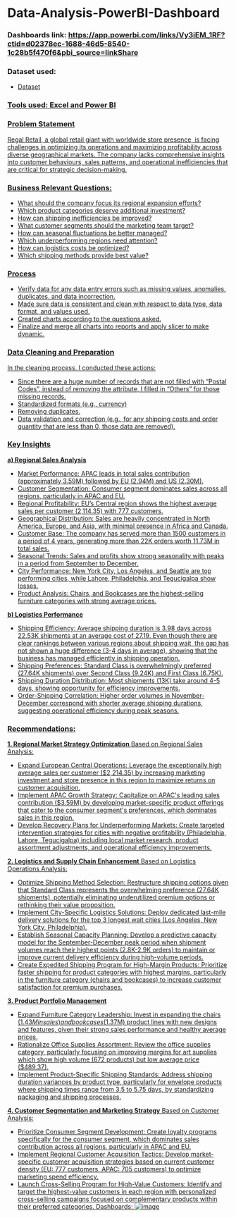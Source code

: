 # Data-Analysis-PowerBI-Dashboard
### Dashboards link: https://app.powerbi.com/links/Vy3iEM_1RF?ctid=d02378ec-1688-46d5-8540-1c28b5f470f6&pbi_source=linkShare 
### Dataset used: 
- <a href="https://github.com/delwynluu/Data-Analysis-PowerBI-Dashboard/blob/main/Regal-Retail-Dataset.xlsx">Dataset
### Tools used: Excel and Power BI 
### Problem Statement 
Regal Retail, a global retail giant with worldwide store presence, is facing challenges in optimizing its operations and maximizing profitability across diverse geographical markets. The company lacks comprehensive insights into customer behaviours, sales patterns, and operational inefficiencies that are critical for strategic decision-making. 
### Business Relevant Questions:
-  What should the company focus its regional expansion efforts? 
-  Which product categories deserve additional investment? 
-  How can shipping inefficiencies be improved? 
-  What customer segments should the marketing team target? 
-  How can seasonal fluctuations be better managed? 
-  Which underperforming regions need attention? 
-  How can logistics costs be optimized?
-  Which shipping methods provide best value? 
### Process
- 	Verify data for any data entry errors such as missing values, anomalies, duplicates, and data incorrection. 
- 	Made sure data is consistent and clean with respect to data type, data format, and values used. 
- 	Created charts according to the questions asked. 
- 	Finalize and merge all charts into reports and apply slicer to make dynamic. 
### Data Cleaning and Preparation 
In the cleaning process, I conducted these actions: 
-  Since there are a huge number of records that are not filled with “Postal Codes”, instead of removing the attribute, I filled in “Others” for those missing records. 
-  Standardized formats (e.g., currency) 
-  Removing duplicates. 
-  Data validation and correction (e.g., for any shipping costs and order quantity that are less than 0, those data are removed).
### Key Insights 
**a) Regional Sales Analysis**
- 	Market Performance: APAC leads in total sales contribution (approximately 3.59M) followed by EU (2.94M) and US (2.30M). 
- 	Customer Segmentation: Consumer segment dominates sales across all regions, particularly in APAC and EU. 
- 	Regional Profitability: EU’s Central region shows the highest average sales per customer (2,114.35) with 777 customers. 
- 	Geographical Distribution: Sales are heavily concentrated in North America, Europe, and Asia, with minimal presence in Africa and Canada. 
- 	Customer Base: The company has served more than 1500 customers in a period of 4 years, generating more than 22K orders worth 11.73M in total sales. 
- 	Seasonal Trends: Sales and profits show strong seasonality with peaks in a period from September to December. 
- 	City Performance: New York City, Los Angeles, and Seattle are top performing cities, while Lahore, Philadelphia, and Tegucigalpa show losses. 
- 	Product Analysis: Chairs, and Bookcases are the highest-selling furniture categories with strong average prices.
  
**b) Logistics Performance**
-  Shipping Efficiency: Average shipping duration is 3.98 days across 22.53K shipments at an average cost of 27.19. Even though there are clear rankings between various regions about shipping wait, the gap has not shown a huge difference (3-4 days in average), showing that the business has managed efficiently in shipping operation. 
-	Shipping Preferences: Standard Class is overwhelmingly preferred (27.64K shipments) over Second Class (9.24K) and First Class (6.75K).
-	 Shipping Duration Distribution: Most shipments (13K) take around 4-5 days, showing opportunity for efficiency improvements. 
-	Order-Shipping Correlation: Higher order volumes in November-December correspond with shorter average shipping durations, suggesting operational efficiency during peak seasons.
### Recommendations: 

**1. Regional Market Strategy Optimization**
Based on Regional Sales Analysis:
-	Expand European Central Operations: Leverage the exceptionally high average sales per customer ($2,214.35) by increasing marketing investment and store presence in this region to maximize returns on customer acquisition.
-	Implement APAC Growth Strategy: Capitalize on APAC's leading sales contribution ($3.59M) by developing market-specific product offerings that cater to the consumer segment's preferences, which dominates sales in this region.
-	Develop Recovery Plans for Underperforming Markets: Create targeted intervention strategies for cities with negative profitability (Philadelphia, Lahore, Tegucigalpa) including local market research, product assortment adjustments, and operational efficiency improvements.
  
**2. Logistics and Supply Chain Enhancement**
Based on Logistics Operations Analysis:
-	Optimize Shipping Method Selection: Restructure shipping options given that Standard Class represents the overwhelming preference (27.64K shipments), potentially eliminating underutilized premium options or rethinking their value proposition.
-	Implement City-Specific Logistics Solutions: Deploy dedicated last-mile delivery solutions for the top 3 longest wait cities (Los Angeles, New York City, Philadelphia). 
-	Establish Seasonal Capacity Planning: Develop a predictive capacity model for the September-December peak period when shipment volumes reach their highest points (2.8K-2.9K orders) to maintain or improve current delivery efficiency during high-volume periods.
- Create Expedited Shipping Program for High-Margin Products: Prioritize faster shipping for product categories with highest margins, particularly in the furniture category (chairs and bookcases) to increase customer satisfaction for premium purchases.
  
**3. Product Portfolio Management**
- Expand Furniture Category Leadership: Invest in expanding the chairs ($1.43M in sales) and bookcases ($1.37M) product lines with new designs and features, given their strong sales performance and healthy average prices.
- Rationalize Office Supplies Assortment: Review the office supplies category, particularly focusing on improving margins for art supplies which show high volume (672 products) but low average price ($489.37).
- Implement Product-Specific Shipping Standards: Address shipping duration variances by product type, particularly for envelope products where shipping times range from 3.5 to 5.75 days, by standardizing packaging and shipping processes.
  
**4. Customer Segmentation and Marketing Strategy**
Based on Customer Analysis:
-	Prioritize Consumer Segment Development: Create loyalty programs specifically for the consumer segment, which dominates sales contribution across all regions, particularly in APAC and EU.
-	Implement Regional Customer Acquisition Tactics: Develop market-specific customer acquisition strategies based on current customer density (EU: 777 customers, APAC: 705 customers) to optimize marketing spend efficiency.
-	Launch Cross-Selling Program for High-Value Customers: Identify and target the highest-value customers in each region with personalized cross-selling campaigns focused on complementary products within their preferred categories.
Dashboards: 
![image](https://github.com/user-attachments/assets/ef25e792-eecc-4ba7-8830-c95059405544)






